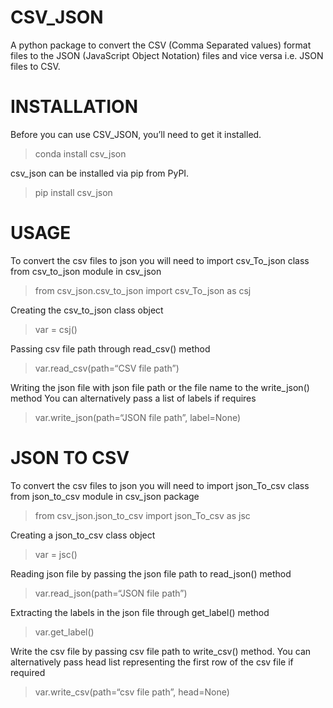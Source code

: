 # CSV_JSON

A python package to convert the CSV (Comma Separated values) format files to the JSON (JavaScript
Object Notation) files and vice versa i.e. JSON files to CSV.

# INSTALLATION

Before you can use CSV_JSON, you’ll need to get it installed.

>conda install csv_json

csv_json can be installed via pip from PyPI.

>pip install csv_json

# USAGE

To convert the csv files to json you will need to import csv_To_json class from csv_to_json module in csv_json

>from csv_json.csv_to_json import csv_To_json as csj

Creating the csv_to_json class object

>var = csj()

Passing csv file path through read_csv() method

>var.read_csv(path=“CSV file path”) 

Writing the json file with json file path or the file name to the write_json() method
You can alternatively pass a list of labels if requires

>var.write_json(path=“JSON file path”, label=None) 

# JSON TO CSV 

To convert the csv files to json you will need to import json_To_csv class from json_to_csv module in csv_json package

>from csv_json.json_to_csv import json_To_csv as jsc

Creating a json_to_csv class object

>var = jsc()

Reading json file by passing the json file path to  read_json() method

>var.read_json(path=“JSON file path”) 

Extracting the labels in the json file through get_label() method

>var.get_label()

Write the csv file by passing csv file path to write_csv() method. 
You can alternatively pass head list representing the first row of the csv file if required

>var.write_csv(path=“csv file path”, head=None) 
